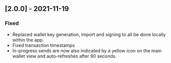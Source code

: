 ## [2.0.0] - 2021-11-19

### Fixed

- Replaced wallet key generation, import and signing to all be done locally within the app.
- Fixed transaction timestamps
- In-progress sends are now also indicated by a yellow icon on the main wallet view and auto-refreshes after 90 seconds.